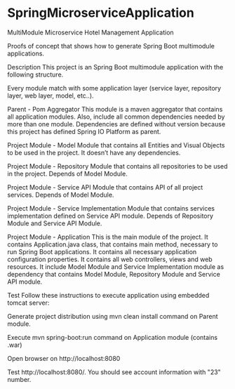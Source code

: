# SpringMicroserviceApplication
MultiModule Microservice Hotel Management Application

Proofs of concept that shows how to generate Spring Boot multimodule applications.

Description
This project is an Spring Boot multimodule application with the following structure.



Every module match with some application layer (service layer, repository layer, web layer, model, etc..).

Parent - Pom Aggregator
This module is a maven aggregator that contains all application modules. Also, include all common dependencies needed by more than one module. Dependencies are defined without version because this project has defined Spring IO Platform as parent.

Project Module - Model
Module that contains all Entities and Visual Objects to be used in the project. It doesn’t have any dependencies.

Project Module - Repository
Module that contains all repositories to be used in the project. Depends of Model Module.

Project Module - Service API
Module that contains API of all project services. Depends of Model Module.

Project Module - Service Implementation
Module that contains services implementation defined on Service API module. Depends of Repository Module and Service API Module.

Project Module - Application
This is the main module of the project. It contains Application.java class, that contains main method, necessary to run Spring Boot applications. It contains all necessary application configuration properties. It contains all web controllers, views and web resources. It include Model Module and Service Implementation module as dependency that contains Model Module, Repository Module and Service API module.

Test
Follow these instructions to execute application using embedded tomcat server:

Generate project distribution using mvn clean install command on Parent module.

Execute mvn spring-boot:run command on Application module (contains .war)

Open browser on http://localhost:8080

Test http://localhost:8080/. You should see account information with "23" number.
